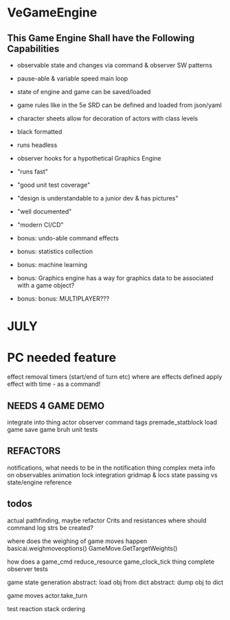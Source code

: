 # VeGameEngine

## This Game Engine Shall have the Following Capabilities
* observable state and changes via command & observer SW patterns
* pause-able & variable speed main loop 
* state of engine and game can be saved/loaded
* game rules like in the 5e SRD can be defined and loaded from json/yaml
* character sheets allow for decoration of actors with class levels
* black formatted
* runs headless
* observer hooks for a hypothetical Graphics Engine
* "runs fast"
* "good unit test coverage"
* "design is understandable to a junior dev & has pictures"
* "well documented"
* "modern CI/CD"

* bonus: undo-able command effects
* bonus: statistics collection
* bonus: machine learning
* bonus: Graphics engine has a way for graphics data to be associated with a game object?
* bonus: bonus: MULTIPLAYER???

# JULY 
# PC needed feature
effect removal timers (start/end of turn etc)
where are effects defined
apply effect with time - as a command!


 
## NEEDS 4 GAME DEMO
integrate into thing
    actor observer
    command tags
premade_statblock
load game
save game
bruh unit tests


## REFACTORS
notifications, what needs to be in the notification thing
complex meta info on observables
animation lock integration
gridmap & locs
state passing vs state/engine reference


## todos
actual pathfinding, maybe refactor
Crits and resistances
where should command log strs be created?

where does the weighing of game moves happen
    basicai.weighmoveoptions()
    GameMove.GetTargetWeights()
    
how does a game_cmd reduce_resource
game_clock_tick thing
complete observer tests

game state generation
abstract: load obj from dict
abstract: dump obj to dict

game moves
actor.take_turn

test reaction stack ordering